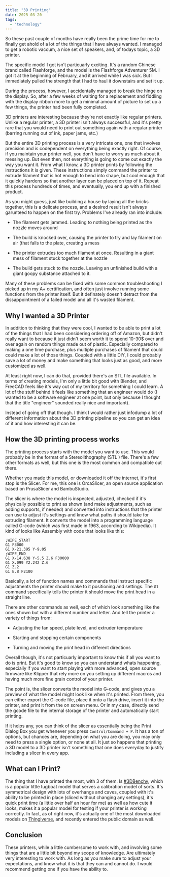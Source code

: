 ```yaml
---
title: "3D Printing"
date: 2025-03-20
tags: 
  - "technology"
---
```


So these past couple of months have really been the prime time for me to finally get ahold of a lot of the things that I have always wanted. I managed to get a robotic vaccum, a nice set of speakers, and, of todays topic, a 3D printer.

The specific model I got isn't particuarly exciting. It's a random Chinese brand called Flashforge, and the model is the Flashforge Adventurer 5M. I got it at the beginning of February, and it arrived while I was sick. But I immediately pulled the strength that I had to haul it downstairs and set it up.

During the process, however, I accidentally managed to break the hinge on the display. So, after a few weeks of waiting for a replacement and fiddling with the display ribbon more to get a minimal amount of picture to set up a few things, the printer had been fully completed.

3D printers are interesting because they're not exactly like regular printers. Unlike a regular printer, a 3D printer isn't always successful, and it's pretty rare that you would need to print out something again with a regular printer (barring running out of ink, paper jams, etc.)

  
But the entire 3D printing process is a very intricate one, one that involves precision and is codependent on everything being exactly right. Of course, if you maintain your printer well, you don't have to worry as much about it messing up. But even then, not everything is going to come out exactly the way you want it. From what I know, a 3D printer prints by following the instructions it is given. These instructions simply command the printer to extrude filament that is hot enough to bend into shape, but cool enough that it quickly hardens so that another layer can be placed on top of it. Repeat this process hundreds of times, and eventually, you end up with a finished product.

As you might guess, just like building a house by laying all the bricks together, this is a delicate process, and a desired result isn't always garunteed to happen on the first try. Problems I've already ran into include:

- The filament gets jammed. Leading to nothing being printed as the nozzle moves around

- The build is knocked over, causing the printer to try and lay filament on air (that falls to the plate, creating a mess

- The printer extrudes too much filament at once. Resulting in a giant mess of filament stuck together at the nozzle

- The build gets stuck to the nozzle. Leaving an unfinished build with a giant goopy substance attached to it.

Many of these problems can be fixed with some common troubleshooting I picked up in my A+ certification, and often just involve running some functions from the printer itself. But it definately doesn't detract from the dissappointment of a failed model and all it's wasted filament.

## Why I wanted a 3D Printer

In addition to thinking that they were cool, I wanted to be able to print a lot of the things that I had been considering ordering off of Amazon, but didn't really want to because it just didn't seem worth it to spend 10-30$ over and over again on random things made out of plastic. Especially compared to making a one time purchase, plus multiple purchases of filament that could could make a lot of those things. Coupled with a little DIY, I could probably save a lot of money and make something that looks just as good, and more customized as well.

At least right now, I can do that, provided there's an STL file available. In terms of creating models, I'm only a little bit good with Blender, and FreeCAD feels like it's way out of my territory for something I could learn. A lot of the stuff behind it feels like something that an engineer would do (I wanted to be a software engineer at one point, but only because I thought that the title "engineer" sounded really nice and important).

Instead of going off that though. I think I would rather just infodump a lot of different information about the 3D printing pipeline so you can get an idea of it and how interesting it can be.

## How the 3D printing process works

The printing process starts with the model you want to use. This would probably be in the format of a Stereolithography (STL ) file. There's a few other formats as well, but this one is the most common and compatible out there.

Whether you made this model, or downloaded it off the internet, it's first stop is the Slicer. For me, this one is OrcaSlicer, an open source application based on PrusaSlicer and BambuStudio.

The slicer is where the model is inspected, adjusted, checked if it's physically possible to print as shown (and make adjustments, such as adding supports, if needed) and converted into instructions that the printer can use to adjust it's settings and know what paths it should take for extruding filament. It converts the model into a programming language called G-code (which was first made in 1963, according to Wikipedia). It kind of looks like Assembly with code that looks like this:

```
;WIPE_START
G1 F3000
G1 X-21.395 Y-9.05
;WIPE_END
G1 X-14.638 Y-5.5 Z.6 F30000
G1 X.099 Y2.242 Z.6
G1 Z.2
G1 E.8 F2100
```

Basically, a lot of function names and commands that instruct specific adjustments the printer should make to it positioning and settings. The `G1` command specifically tells the printer it should move the print head in a straight line.

There are other commands as well, each of which look something like the ones shown but with a different number and letter. And tell the printer a variety of things from:

- Adjusting the fan speed, plate level, and extruder temperature

- Starting and stopping certain components

- Turning and moving the print head in different directions

Overall though, it's not particuarly important to know this if all you want to do is print. But it's good to know so you can understand whats happening, especially if you want to start playing with more advanced, open source firmware like Klipper that rely more on you setting up different macros and having much more fine grain control of your printer.

The point is, the slicer converts the model into G-code, and gives you a preview of what the model might look like when it's printed. From there, you can either export the G-code file, place it onto a flash drive, insert it into the printer, and print it from the on screen menu. Or in my case, directly send the gcode file to the internal storage of the printer and automatically start printing.

If it helps any, you can think of the slicer as essentially being the Print Dialog Box you get whenever you press `Control/Command + P`. It has a ton of options, but chances are, depending on what you are doing, you may only need to press a single option, or none at all. It just so happens that printing a 3D model to a 3D printer isn't something that one does everyday to justify including a slicer in every app.

## What can I Print?

The thing that I have printed the most, with 3 of them. Is [#3DBenchy](https://www.3dbenchy.com), which is a popular little tugboat model that serves a calibration model of sorts. It's symmetrical design with lots of overhangs and caves, coupled with it's ability to be printed in place (sliced without changing any settings), it's quick print time (a little over half an hour for me) as well as how cute it looks, makes it a popular model for testing if your printer is working correctly. In fact, as of right now, it's actually one of the most downloaded models on [Thingiverse](https://thingiverse.com), and recently entered the public domain as well.

## Conclusion

These printers, while a little cumbersome to work with, and involving some things that are a little bit beyond my scope of knowledge. Are ultimately very interesting to work with. As long as you make sure to adjust your expectations, and know what it is that they can and cannot do. I would recommend getting one if you have the ability to.
